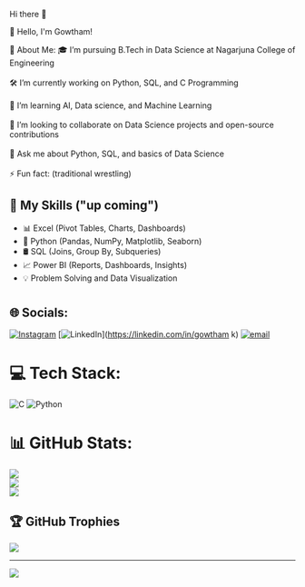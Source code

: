 Hi there 👋

👋 Hello, I'm Gowtham!

💫 About Me:
🎓 I’m pursuing B.Tech in Data Science at Nagarjuna College of Engineering<br><br>🛠️ I’m currently working on Python, SQL, and C Programming<br><br>🌱 I’m learning AI, Data science, and Machine Learning<br><br>🤝 I’m looking to collaborate on Data Science projects and open-source contributions<br><br>💬 Ask me about Python, SQL, and basics of Data Science<br><br>⚡ Fun fact: (traditional wrestling) 


## 🚀 My Skills ("up coming")
- 📊 Excel (Pivot Tables, Charts, Dashboards)
- 🐍 Python (Pandas, NumPy, Matplotlib, Seaborn)
- 🛢️ SQL (Joins, Group By, Subqueries)
- 📈 Power BI (Reports, Dashboards, Insights)
- 💡 Problem Solving and Data Visualization

# 

## 🌐 Socials:
[![Instagram](https://img.shields.io/badge/Instagram-%23E4405F.svg?logo=Instagram&logoColor=white)](https://instagram.com/gowtham888_) [![LinkedIn](https://img.shields.io/badge/LinkedIn-%230077B5.svg?logo=linkedin&logoColor=white)](https://linkedin.com/in/gowtham k) [![email](https://img.shields.io/badge/Email-D14836?logo=gmail&logoColor=white)](mailto:gowtham98455@gmail.com) 

# 💻 Tech Stack:
![C](https://img.shields.io/badge/c-%2300599C.svg?style=plastic&logo=c&logoColor=white) ![Python](https://img.shields.io/badge/python-3670A0?style=plastic&logo=python&logoColor=ffdd54)
# 📊 GitHub Stats:
![](https://github-readme-stats.vercel.app/api?username=gowtham-888&theme=highcontrast&hide_border=true&include_all_commits=false&count_private=false)<br/>
![](https://nirzak-streak-stats.vercel.app/?user=gowtham-888&theme=highcontrast&hide_border=true)<br/>
![](https://github-readme-stats.vercel.app/api/top-langs/?username=gowtham-888&theme=highcontrast&hide_border=true&include_all_commits=false&count_private=false&layout=compact)

## 🏆 GitHub Trophies
![](https://github-profile-trophy.vercel.app/?username=gowtham-888&theme=radical&no-frame=false&no-bg=true&margin-w=4)

---
[![](https://visitcount.itsvg.in/api?id=gowtham-888&icon=0&color=0)](https://visitcount.itsvg.in)

<!-- Proudly created with GPRM ( https://gprm.itsvg.in ) -->
